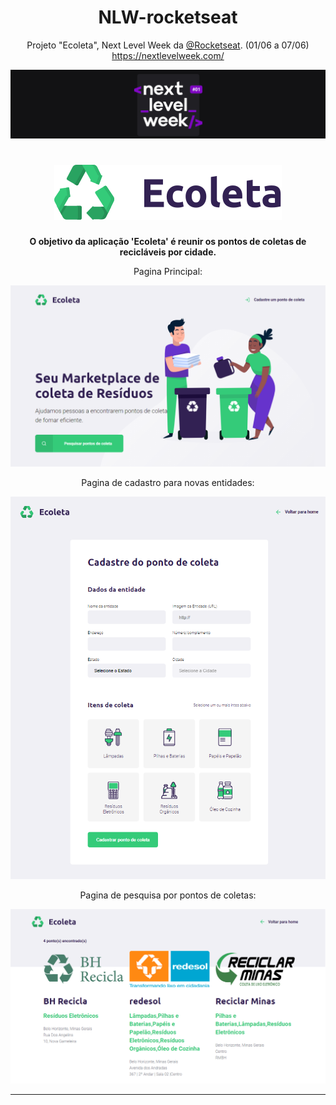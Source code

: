 <div align="center">

# NLW-rocketseat
Projeto "Ecoleta", Next Level Week da [@Rocketseat](https://github.com/Rocketseat). (01/06 a 07/06) https://nextlevelweek.com/

<img width="700" src="public/assets/nlw.png" alt="Home">


# ![Ecoleta](public/assets/logo.svg)

**O objetivo da aplicação 'Ecoleta' é reunir os pontos de coletas de recicláveis por cidade.**

Pagina Principal:

<img width="700" src="public/assets/home.png" alt="Home">

Pagina de cadastro para novas entidades:

<img width="700" src="public/assets/insert.png" alt="Home">

Pagina de pesquisa por pontos de coletas:

<img width="700" src="public/assets/search.png" alt="Home">

---


